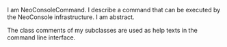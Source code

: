 I am NeoConsoleCommand. I describe a command that can be executed by the NeoConsole infrastructure. I am abstract.

The class comments of my subclasses are used as help texts in the command line interface.
